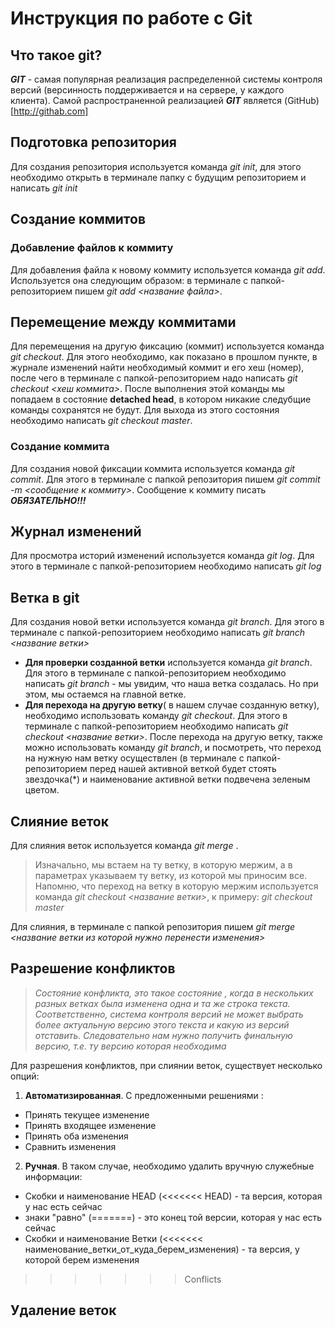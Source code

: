# Инструкция по работе с Git

## Что такое git?
***GIT*** - самая популярная реализация распределенной системы контроля версий (версинность поддерживается и на сервере, у каждого клиента). Самой распространенной реализацией ***GIT*** является (GitHub) [http://githab.com]

## Подготовка репозитория
Для создания репозитория используется команда *git init*, для этого необходимо открыть в терминале папку с будущим репозиторием и написать *git init*

## Создание коммитов

### Добавление файлов к коммиту
Для добавления файла к новому коммиту используется команда *git add*. Используется она следующим образом: в терминале с папкой-репозиторием пишем *git add <название файла>*.

## Перемещение между коммитами
Для перемещения на другую фиксацию (коммит) используется команда *git checkout*. Для этого необходимо, как показано в прошлом пункте, в журнале изменений найти необходимый коммит и его хеш (номер), после чего в терминале с папкой-репозиторием надо написать *git checkout <хеш коммита>*. После выполнения этой команды мы попадаем в состояние **detached head**, в котором никакие следубщие команды сохранятся не будут.  Для выхода из этого состояния необходимо написать *git checkout master*. 

### Создание коммита
Для создания новой фиксации коммита используется команда *git commit*. Для этого в терминале с папкой репозитория пишем *git commit -m <сообщение к коммиту>*. Сообщение к коммиту писать ***ОБЯЗАТЕЛЬНО!!!***

## Журнал изменений
Для просмотра историй изменений используется команда *git log*. Для этого в терминале с папкой-репозиторием необходимо написать *git log*

## Ветка в git
Для создания новой ветки используется команда *git branch*. Для этого в терминале с папкой-репозиторием необходимо написать *git branch <название ветки>*
* **Для проверки созданной ветки** используется команда *git branch*. Для этого в терминале с папкой-репозиторием необходимо написать *git branch* - мы увидим, что наша ветка создалась. Но при этом, мы остаемся на главной ветке.
* **Для перехода на другую ветку**( в нашем случае созданную ветку), необходимо использовать команду *git checkout*. Для этого в терминале с папкой-репозиторием необходимо написать *git checkout <название ветки>*. После перехода на другую ветку, также можно использовать команду *git branch*, и посмотреть, что переход на нужную нам ветку осуществлен (в терминале с папкой-репозиторием перед нашей активной веткой будет стоять звездочка(*) и наименование активной ветки подвечена зеленым цветом.

## Слияние веток
Для слияния веток используется команда *git merge* .  
> Изначально, мы встаем на ту ветку, в которую мержим, а в параметрах указываем ту ветку, из которой мы приносим все. 
Напомню, что переход на ветку в которую мержим используется команда *git checkout <название ветки>*, к примеру: *git checkout master*

Для слияния, в терминале с папкой репозитория пишем *git merge <название ветки из которой нужно перенести изменения>*

## Разрешение конфликтов
> *Состояние конфликта, это такое состояние , когда в нескольких разных ветках была изменена одна и та же строка текста. Соответственно, система контроля версий не может выбрать более актуальную версию этого текста и какую из версий отставить. Следовательно нам нужно получить финальную версию, т.е. ту версию которая необходима*

Для разрешения конфликтов, при слиянии веток, существует несколько опций:
1. **Автоматизированная**. С предложенными решениями : 
 * Принять текущее изменение
 * Принять входящее изменение
 * Принять оба изменения
 * Сравнить изменения
2. **Ручная**. В таком случае, необходимо удалить вручную служебные информации:
 * Cкобки и наименование HEAD (<<<<<<< HEAD)  - та версия, которая у нас есть сейчас
 * знаки "равно" (=======) - это конец той версии, которая у нас есть сейчас
 * Cкобки и наименование Ветки (<<<<<<< наименование_ветки_от_куда_берем_изменения) - та версия, у которой берем изменения
>>>>>>> Conflicts

## Удаление веток